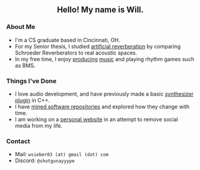 <h2 align="center"> Hello! My name is Will. </h2>

### About Me
- I'm a CS graduate based in Cincinnati, OH.
- For my Senior thesis, I studied [artificial reverberation](https://ccrma.stanford.edu/~jos/pasp/Artificial_Reverberation.html) by comparing Schroeder Reverberators to real acoustic spaces.
- In my free time, I enjoy [producing](https://soundcloud.com/fjwaslkd) [music](https://soundcloud.com/fjwiplkd) and playing rhythm games such as BMS.

### Things I've Done
- I love audio development, and have previously made a basic [synthesizer plugin](https://github.com/ShotgunApe/VST-Synth) in C++.
- I have [mined software repositories](https://github.com/ShotgunApe/Seco-Pages) and explored how they change with time.
- I am working on a [personal website](https://fhw.moe/) in an attempt to remove social media from my life.

### Contact
- Mail: ```wsieber03 (at) gmail (dot) com```
- Discord: ```@shotgunayyype```

<!--
**ShotgunApe/ShotgunApe** is a ✨ _special_ ✨ repository because its `README.md` (this file) appears on your GitHub profile.

Here are some ideas to get you started:

- 🔭 I’m currently working on ...
- 🌱 I’m currently learning ...
- 👯 I’m looking to collaborate on ...
- 🤔 I’m looking for help with ...
- 💬 Ask me about ...
- 📫 How to reach me: ...
- 😄 Pronouns: ...
- ⚡ Fun fact: ...
-->
